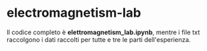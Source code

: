 # electromagnetism-lab

Il codice completo è **elettromagnetism_lab.ipynb**, mentre i file txt raccolgono i dati raccolti per tutte e tre le parti dell'esperienza.

